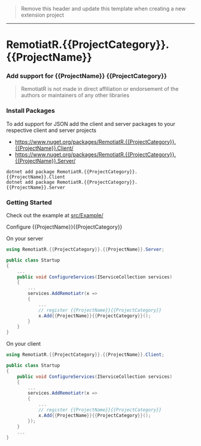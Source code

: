 > Remove this header and update this template when creating a new extension project

___

# RemotiatR.{{ProjectCategory}}.{{ProjectName}}

### Add support for {{ProjectName}} {{ProjectCategory}}

> RemotiatR is not made in direct affiliation or endorsement of the authors or maintainers of any other libraries

### Install Packages
To add support for JSON add the client and server packages to your respective client and server projects
- <https://www.nuget.org/packages/RemotiatR.{{ProjectCategory}}.{{ProjectName}}.Client/>
- <https://www.nuget.org/packages/RemotiatR.{{ProjectCategory}}.{{ProjectName}}.Server/>

```
dotnet add package RemotiatR.{{ProjectCategory}}.{{ProjectName}}.Client
dotnet add package RemotiatR.{{ProjectCategory}}.{{ProjectName}}.Server
```

### Getting Started
Check out the example at [src/Example/](https://github.com/kevinarthurackerman/RemotiatR/tree/master/src/Example)

Configure {{ProjectName}}{{ProjectCategory}}

On your server
```csharp
using RemotiatR.{{ProjectCategory}}.{{ProjectName}}.Server;

public class Startup
{
    ...
    public void ConfigureServices(IServiceCollection services)
    {
        ...
        services.AddRemotiatr(x => 
        {
            ...
            // register {{ProjectName}}{{ProjectCategory}}
            x.Add{{ProjectName}}{{ProjectCategory}}();
        }
    }
}
```

On your client
```csharp
using RemotiatR.{{ProjectCategory}}.{{ProjectName}}.Client;

public class Startup
{
    public void ConfigureServices(IServiceCollection services)
    {
        ...
        services.AddRemotiatr(x =>
        {
            ...
            // register {{ProjectName}}{{ProjectCategory}}
            x.Add{{ProjectName}}{{ProjectCategory}}();
        });
    }
    ...
}
```
